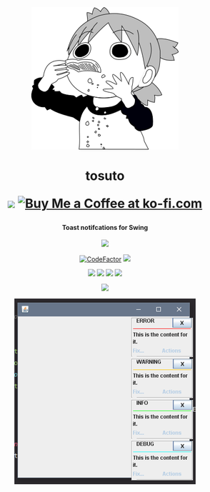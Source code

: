 <p align="center">
    <img src="https://raw.githubusercontent.com/DeflatedPickle/tosuto/master/.github/toastsuba.png">
</p>

<h1 align="center">
    tosuto
    <br>
    <p align="center">
        <a href="https://www.patreon.com/DeflatedPickle"><img src="https://c5.patreon.com/external/logo/become_a_patron_button@2x.png" height="24px"></a>
        <a href='https://ko-fi.com/Q5Q0CSWL' target='_blank'><img height='24' style='border:0px;height:24px;' src='https://az743702.vo.msecnd.net/cdn/kofi4.png?v=2' border='0' alt='Buy Me a Coffee at ko-fi.com'/></a>
    </p>
</h1>

<h4 align="center">Toast notifcations for Swing</h4>
 
<p align="center">
    <a href="https://github.com/DeflatedPickle/tosuto/commits/master"><img src="https://img.shields.io/github/last-commit/DeflatedPickle/tosuto.svg"></a>
</p>
      
<p align="center">
    <a href="https://www.codefactor.io/repository/github/deflatedpickle/tosuto/overview/master"><img src="https://www.codefactor.io/repository/github/deflatedpickle/tosuto/badge/master" alt="CodeFactor" /></a>
    <a href="https://codeclimate.com/github/DeflatedPickle/tosuto/maintainability"><img src="https://api.codeclimate.com/v1/badges/cc2cde3e635f8e42113b/maintainability"/></a>
</p>

<p align="center">
    <img src="https://sloc.xyz/github/DeflatedPickle/tosuto/?category=blanks">
    <img src="https://sloc.xyz/github/DeflatedPickle/tosuto/?category=code">
    <img src="https://sloc.xyz/github/DeflatedPickle/tosuto/?category=comments">
    <img src="https://sloc.xyz/github/DeflatedPickle/tosuto/?category=lines">
</p>

<p align="center">
    <a href="https://jitpack.io/#DeflatedPickle/tosuto"><img src="https://jitpack.io/v/DeflatedPickle/tosuto.svg"></a>
</p>
                            
<p align="center">
    <img src="https://raw.githubusercontent.com/DeflatedPickle/tosuto/master/.github/images/tosuto-1.1.1.png">
</p>
